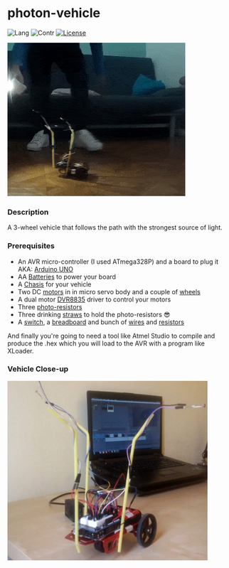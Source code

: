 # photon-vehicle

![Lang](https://badgen.net/badge/Language/Embedded-C/orange) ![Contr](https://badgen.net/badge/Controller/ATmega-328P/F96854) [![License](https://badgen.net/badge/Licence/MIT/blue)](./LICENSE)

<img src="demo.gif">

### Description
A 3-wheel vehicle that follows the path with the strongest source of light.

### Prerequisites

- An AVR micro-controller (I used ATmega328P) and a board to plug it AKA: [Arduino UNO](https://image.slidesharecdn.com/arduinounoatmega328-151028115931-lva1-app6891/95/arduino-uno-atmega328-5-638.jpg?cb=1446033702)
- AA [Batteries](https://encrypted-tbn0.gstatic.com/images?q=tbn:ANd9GcRMM5Rv62q8PDadNzyNP1a4CVt3B_raLvxWcaFju3ADlQST6xch) to power your board 
- A [Chasis](https://cdn-shop.adafruit.com/1200x900/2943-01.jpg) for your vehicle
- Two DC [motors](https://cdn-shop.adafruit.com/1200x900/2941-00.jpg) in in micro servo body and a couple of [wheels](https://encrypted-tbn0.gstatic.com/images?q=tbn:ANd9GcQ4cqBrJ4y_WUmKC7xQ7gbtW5wmvfUwopOnDSMFwQjpPdqmb_srEw)
- A dual motor [DVR8835](https://a.pololu-files.com/picture/0J4056.1200.jpg?c04dc0dba6293777436f8a523565e9e6) driver to control your motors  
- Three [photo-resistors](https://i.ebayimg.com/images/g/pSAAAOSw3v5YsYfD/s-l300.jpg) 
- Three drinking [straws](https://cdn.shopify.com/s/files/1/1329/2645/products/Drinking_Straws15_1024x1024.jpg?v=1498664680) to hold the photo-resistors :sunglasses:
- A [switch](https://media.rs-online.com/t_large/F7581922-01.jpg), a [breadboard](https://www.circuitspecialists.com/content/175324/wb-801-0.jpg) and bunch of [wires](https://i.stack.imgur.com/y7eu5.jpg) and [resistors](https://i.ebayimg.com/images/g/ZHUAAOxyqKVRizNa/s-l300.jpg)

And finally you're going to need a tool like Atmel Studio to compile and produce the .hex which you will load to the AVR with a program like XLoader.

### Vehicle Close-up

<img width="450" height="auto" src="vehicle.png">
